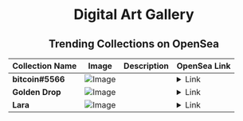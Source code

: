 <div align="center">

# Digital Art Gallery

## Trending Collections on OpenSea

| Collection Name                       | Image                                                                                     | Description                       | OpenSea Link                                                                                          |
|---------------------------------------|-------------------------------------------------------------------------------------------|-----------------------------------|--------------------------------------------------------------------------------------------------------|
| **bitcoin#5566** | ![Image](https://i.seadn.io/s/raw/files/791a7a8b7034959c1f4c721d03cbe335.jpg?w=500&auto=format?w=200&auto=format) |  | <details><summary>Link</summary>[bitcoin#5566](https://opensea.io/collection/bitcoin-5566)</details> |
| **Golden Drop** | ![Image](https://i.seadn.io/s/raw/files/746bafa8f987e96a19e3e5b0be5abf86.png?w=500&auto=format?w=200&auto=format) |  | <details><summary>Link</summary>[Golden Drop](https://opensea.io/collection/golden-drop)</details> |
| **Lara** | ![Image](https://i.seadn.io/s/raw/files/082bbcf415343aa39a265e46c9525779.png?w=500&auto=format?w=200&auto=format) |  | <details><summary>Link</summary>[Lara](https://opensea.io/collection/lara-34)</details> |

</div>